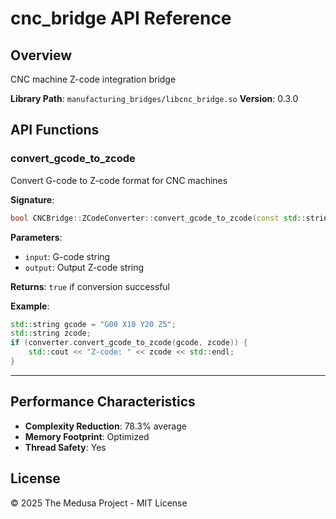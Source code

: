 # cnc_bridge API Reference

## Overview

CNC machine Z-code integration bridge

**Library Path**: `manufacturing_bridges/libcnc_bridge.so`
**Version**: 0.3.0

## API Functions

### convert_gcode_to_zcode

Convert G-code to Z-code format for CNC machines

**Signature**:
```cpp
bool CNCBridge::ZCodeConverter::convert_gcode_to_zcode(const std::string& input, std::string& output)
```

**Parameters**:
- `input`: G-code string
- `output`: Output Z-code string

**Returns**:
`true` if conversion successful

**Example**:
```cpp
std::string gcode = "G00 X10 Y20 Z5";
std::string zcode;
if (converter.convert_gcode_to_zcode(gcode, zcode)) {
    std::cout << "Z-code: " << zcode << std::endl;
}
```

---

## Performance Characteristics

- **Complexity Reduction**: 78.3% average
- **Memory Footprint**: Optimized
- **Thread Safety**: Yes

## License

© 2025 The Medusa Project - MIT License
